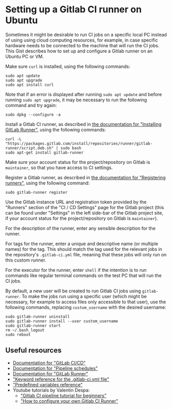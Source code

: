 # Setting up a Gitlab CI runner on Ubuntu

Sometimes it might be desirable to run CI jobs on a specific local PC instead of using using cloud computing resources, for example, in case specific hardware needs to be connected to the machine that will run the CI jobs. This Gist describes how to set up and configure a Gitlab runner on an Ubuntu PC or VM.

Make sure `curl` is installed, using the following commands:

```
sudo apt update
sudo apt upgrade
sudo apt install curl
```

Note that if an error is displayed after running `sudo apt update` and before running `sudo apt upgrade`, it may be necessary to run the following command and try again:

```
sudo dpkg --configure -a
```

Install a Gitlab CI runner, as described in [the documentation for "Installing GitLab Runner"](https://docs.gitlab.com/runner/install/linux-repository.html#installing-gitlab-runner), using the following commands:

```
curl -L "https://packages.gitlab.com/install/repositories/runner/gitlab-runner/script.deb.sh" | sudo bash
sudo apt-get install gitlab-runner
```

Make sure your account status for the project/repository on Gitlab is `maintainer`, so that you have access to CI settings.

Register a Gitlab runner, as described in [the documentation for "Registering runners"](https://docs.gitlab.com/runner/register/index.html#linux), using the following command:

```
sudo gitlab-runner register
```

Use the Gitlab instance URL and registration token provided by the "Runners" section of the "CI / CD Settings" page for the Gitlab project (this can be found under "Settings" in the left side-bar of the Gitlab project site, if your account status for the project/repository on Gitlab is `maintainer`).

For the description of the runner, enter any sensible description for the runner.

For tags for the runner, enter a unique and descriptive name (or multiple names) for the tag. This should match the tag used for the relevant jobs in the repository's `.gitlab-ci.yml` file, meaning that these jobs will only run on this custom runner.

For the executor for the runner, enter `shell` if the intention is to run commands like regular terminal commands on the test PC that will run the CI jobs.

By default, a new user will be created to run Gitlab CI jobs using `gitlab-runner`. To make the jobs run using a specific user (which might be necessary, for example to access files only accessible to that user), use the following commands, replacing `custom_username` with the desired username:

```
sudo gitlab-runner uninstall
sudo gitlab-runner install --user custom_username
sudo gitlab-runner start
rm ~/.bash_logout
sudo reboot
```

## Useful resources

- [Documentation for "GitLab CI/CD"](https://docs.gitlab.com/ee/ci/)
- [Documentation for "Pipeline schedules"](https://docs.gitlab.com/ee/ci/pipelines/schedules.html)
- [Documentation for "GitLab Runner"](https://docs.gitlab.com/runner/)
- ["Keyword reference for the .gitlab-ci.yml file"](https://docs.gitlab.com/ee/ci/yaml/)
- ["Predefined variables reference"](https://docs.gitlab.com/ee/ci/variables/predefined_variables.html)
- Youtube tutorials by Valentin Despa:
  - ["Gitlab CI pipeline tutorial for beginners"](https://youtu.be/Jav4vbUrqII)
  - ["How to configure your own Gitlab CI Runner"](https://youtu.be/G8ZONHOTAQk)
